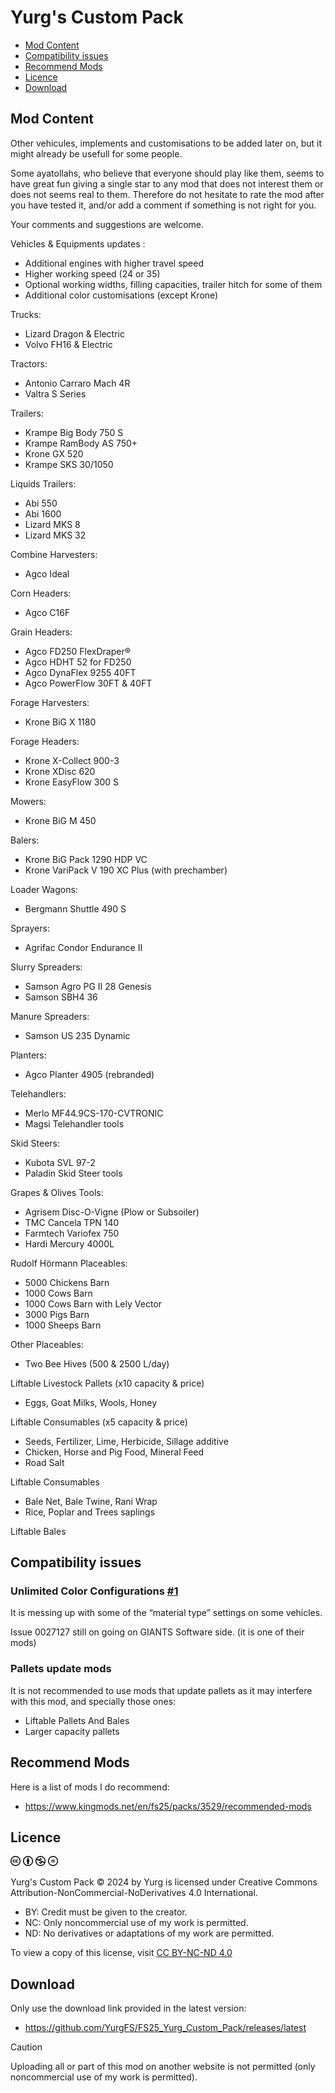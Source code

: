 # Yurg's Custom Pack

- [Mod Content](#mod-content)
- [Compatibility issues](#compatibility-issues)
- [Recommend Mods](#recommend-mods)
- [Licence](#licence)
- [Download](#download)

## Mod Content

Other vehicules, implements and customisations to be added later on, but it might already be usefull for some people.

Some ayatollahs, who believe that everyone should play like them, seems to have great fun giving a single star to any mod that does not interest them or does not seems real to them.
Therefore do not hesitate to rate the mod after you have tested it, and/or add a comment if something is not right for you.

Your comments and suggestions are welcome.

Vehicles & Equipments updates :
- Additional engines with higher travel speed
- Higher working speed (24 or 35)
- Optional working widths, filling capacities, trailer hitch for some of them
- Additional color customisations (except Krone)

Trucks:
- Lizard Dragon & Electric
- Volvo FH16 & Electric

Tractors:
- Antonio Carraro Mach 4R
- Valtra S Series

Trailers:
- Krampe Big Body 750 S
- Krampe RamBody AS 750+
- Krone GX 520
- Krampe SKS 30/1050

Liquids Trailers:
- Abi 550
- Abi 1600
- Lizard MKS 8
- Lizard MKS 32

Combine Harvesters:
- Agco Ideal

Corn Headers:
- Agco C16F

Grain Headers:
- Agco FD250 FlexDraper®
- Agco HDHT 52 for FD250
- Agco DynaFlex 9255 40FT
- Agco PowerFlow 30FT & 40FT

Forage Harvesters:
- Krone BiG X 1180

Forage Headers:
- Krone X-Collect 900-3
- Krone XDisc 620
- Krone EasyFlow 300 S

Mowers:
- Krone BiG M 450

Balers:
- Krone BiG Pack 1290 HDP VC
- Krone VariPack V 190 XC Plus (with prechamber)

Loader Wagons:
- Bergmann Shuttle 490 S

Sprayers:
- Agrifac Condor Endurance II

Slurry  Spreaders:
- Samson Agro PG II 28 Genesis
- Samson SBH4 36

Manure Spreaders:
- Samson US 235 Dynamic

Planters:
- Agco Planter 4905 (rebranded)

Telehandlers:
- Merlo MF44.9CS-170-CVTRONIC
- Magsi Telehandler tools

Skid Steers:
- Kubota SVL 97-2
- Paladin Skid Steer tools

Grapes & Olives Tools:
- Agrisem Disc-O-Vigne (Plow or Subsoiler)
- TMC Cancela TPN 140
- Farmtech Variofex 750
- Hardi Mercury 4000L

Rudolf Hörmann Placeables:
- 5000 Chickens Barn
- 1000 Cows Barn
- 1000 Cows Barn with Lely Vector
- 3000 Pigs Barn
- 1000 Sheeps Barn

Other Placeables:
- Two Bee Hives (500 & 2500 L/day)

Liftable Livestock Pallets (x10 capacity & price)
- Eggs, Goat Milks, Wools, Honey

Liftable Consumables (x5 capacity & price)
- Seeds, Fertilizer, Lime, Herbicide, Sillage additive
- Chicken, Horse and Pig Food, Mineral Feed
- Road Salt

Liftable Consumables
- Bale Net, Bale Twine, Rani Wrap
- Rice, Poplar and Trees saplings

Liftable Bales


## Compatibility issues

### Unlimited Color Configurations [#1](https://github.com/YurgFS/FS25_Yurg_Custom_Pack/issues/1)

It is messing up with some of the “material type” settings on some vehicles.

Issue 0027127 still on going on GIANTS Software side. (it is one of their mods)


### Pallets update mods

It is not recommended to use mods that update pallets as it may interfere with this mod, and specially those ones:
- Liftable Pallets And Bales
- Larger capacity pallets


## Recommend Mods

Here is a list of mods I do recommend:
- https://www.kingmods.net/en/fs25/packs/3529/recommended-mods


## Licence
<img src="res/cc/cc-logo.svg" width="16"/> <img src="res/cc/cc-by.svg" width="16"/> <img src="res/cc/cc-nc.svg" width="16"/> <img src="res/cc/cc-nd.svg" width="16"/>

Yurg's Custom Pack © 2024 by Yurg is licensed under Creative Commons Attribution-NonCommercial-NoDerivatives 4.0 International.
- BY: Credit must be given to the creator.
- NC: Only noncommercial use of my work is permitted.
- ND: No derivatives or adaptations of my work are permitted.

To view a copy of this license, visit [CC BY-NC-ND 4.0](https://creativecommons.org/licenses/by-nc-nd/4.0/)


## Download

Only use the download link provided in the latest version:
- https://github.com/YurgFS/FS25_Yurg_Custom_Pack/releases/latest

> [!CAUTION]
> Uploading all or part of this mod on another website is not permitted (only noncommercial use of my work is permitted).
